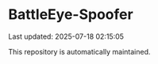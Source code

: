 # BattleEye-Spoofer

Last updated: 2025-07-18 02:15:05

This repository is automatically maintained.
